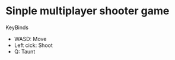 <h1>Sinple multiplayer shooter game</h1>
KeyBinds
<ul>
  <li>WASD: Move</li>
  <li>Left cick: Shoot</li>
  <li>Q: Taunt</li>
</ul>
